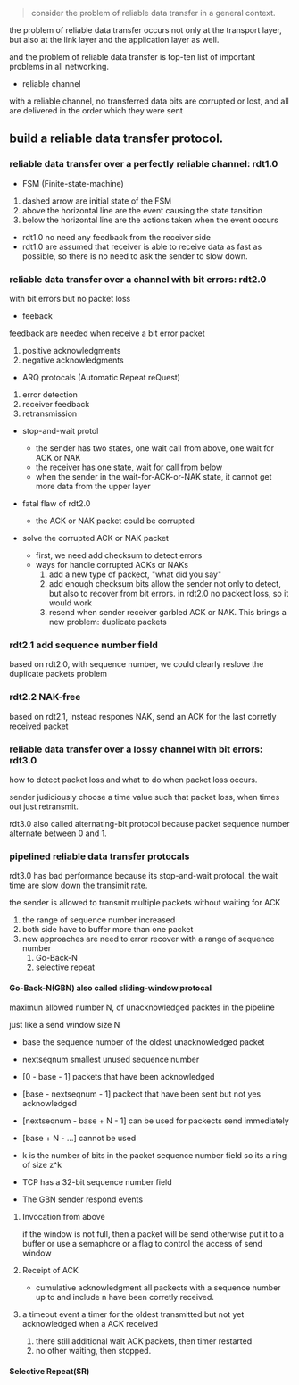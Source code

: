 > consider the problem of reliable data transfer in a general context.

the problem of reliable data transfer occurs not only at the transport layer, but also at the link layer and the application layer as well.

and the problem of reliable data transfer is top-ten list of important problems in all networking.

- reliable channel

with a reliable channel, no transferred data bits are corrupted or lost, and all are delivered in the order which they were sent

## build a reliable data transfer protocol.

### reliable data transfer over a perfectly reliable channel: rdt1.0

- FSM (Finite-state-machine)
1. dashed arrow are initial state of the FSM
2. above the horizontal line are the event causing the state tansition
3. below the horizontal line are the actions taken when the event occurs

- rdt1.0 no need any feedback from the receiver side
- rdt1.0 are assumed that receiver is able to receive data as fast as possible, so there is no need to ask the sender to slow down.

### reliable data transfer over a channel with bit errors: rdt2.0

with bit errors but no packet loss

- feeback

feedback are needed when receive a bit error packet
1. positive acknowledgments
2. negative acknowledgments

- ARQ protocals (Automatic Repeat reQuest) 
1. error detection
2. receiver feedback
3. retransmission

- stop-and-wait protol
  - the sender has two states, one wait call from above, one wait for ACK or NAK
  - the receiver has one state, wait for call from below
  - when the sender in the wait-for-ACK-or-NAK state, it cannot get more data from the upper layer

- fatal flaw of rdt2.0
  - the ACK or NAK packet could be corrupted

- solve the corrupted ACK or NAK packet
  - first, we need add checksum to detect errors
  - ways for handle corrupted ACKs or NAKs
    1. add a new type of packect, "what did you say"
    2. add enough checksum bits allow the sender not only to detect, but also to recover from bit errors.
       in rdt2.0 no packect loss, so it would work
    3. resend
       when sender receiver garbled ACK or NAK.
       This brings a new problem: duplicate packets

### rdt2.1 add sequence number field

based on rdt2.0, with sequence number, we could clearly reslove the duplicate packets problem

### rdt2.2 NAK-free 

based on rdt2.1, instead respones NAK, send an ACK for the last corretly received packet

### reliable data transfer over a lossy channel with bit errors: rdt3.0

how to detect packet loss and what to do when packet loss occurs.

sender judiciously choose a time value such that packet loss, when times out just retransmit.

rdt3.0 also called alternating-bit protocol because packet sequence number alternate between 0 and 1.
       
### pipelined reliable data transfer protocals

rdt3.0 has bad performance because its stop-and-wait protocal.
the wait time are slow down the transimit rate.

the sender is allowed to transmit multiple packets without waiting for ACK

1. the range of sequence number increased
2. both side have to buffer more than one packet
3. new approaches are need to error recover with a range of sequence number
   1. Go-Back-N
   2. selective repeat
   
#### Go-Back-N(GBN) also called sliding-window protocal

maximun allowed number N, of unacknowledged packtes in the pipeline

just like a send window size N

- base 
  the sequence number of the oldest unacknowledged packet

- nextseqnum
  smallest unused sequence number
  
- [0 - base - 1]
  packets that have been acknowledged
  
- [base - nextseqnum - 1]
  packect that have been sent but not yes acknowledged
  
- [nextseqnum - base + N - 1]
  can be used for packects send immediately

- [base + N - ...]
  cannot be used 

- k
  is the number of bits in the packet sequence number field
  so its a ring of size z^k

- TCP has a 32-bit sequence number field

- The GBN sender respond events

1. Invocation from above
   
   if the window is not full, then a packet will be send
   otherwise put it to a buffer or use a semaphore or a flag to control the access of send window
   
2. Receipt of ACK
   - cumulative acknowledgment
     all packects with a sequence number up to and include n have been corretly received.

3. a timeout event
   a timer for the oldest transmitted but not yet acknowledged
   when a ACK received
   1. there still additional wait ACK packets, then timer restarted
   2. no other waiting, then stopped.
  



#### Selective Repeat(SR)